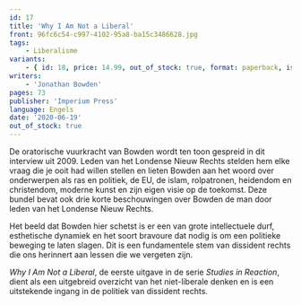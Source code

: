 ```yaml
---
id: 17
title: 'Why I Am Not a Liberal'
front: 96fc6c54-c997-4102-95a8-ba15c3486628.jpg
tags:
    - Liberalisme
variants:
    - { id: 18, price: 14.99, out_of_stock: true, format: paperback, isbn: 978-0-648859-30-7 }
writers:
    - 'Jonathan Bowden'
pages: 73
publisher: 'Imperium Press'
language: Engels
date: '2020-06-19'
out_of_stock: true
---
```


De oratorische vuurkracht van Bowden wordt ten toon gespreid in dit interview uit 2009. Leden van het Londense Nieuw Rechts stelden hem elke vraag die je ooit had willen stellen en lieten Bowden aan het woord over onderwerpen als ras en politiek, de EU, de islam, rolpatronen, heidendom en christendom, moderne kunst en zijn eigen visie op de toekomst. Deze bundel bevat ook drie korte beschouwingen over Bowden de man door leden van het Londense Nieuw Rechts.

Het beeld dat Bowden hier schetst is er een van grote intellectuele durf, esthetische dynamiek en het soort bravoure dat nodig is om een politieke beweging te laten slagen. Dit is een fundamentele stem van dissident rechts die ons herinnert aan lessen die we vergeten zijn.

*Why I Am Not a Liberal*, de eerste uitgave in de serie *Studies in Reaction*, dient als een uitgebreid overzicht van het niet-liberale denken en is een uitstekende ingang in de politiek van dissident rechts.
